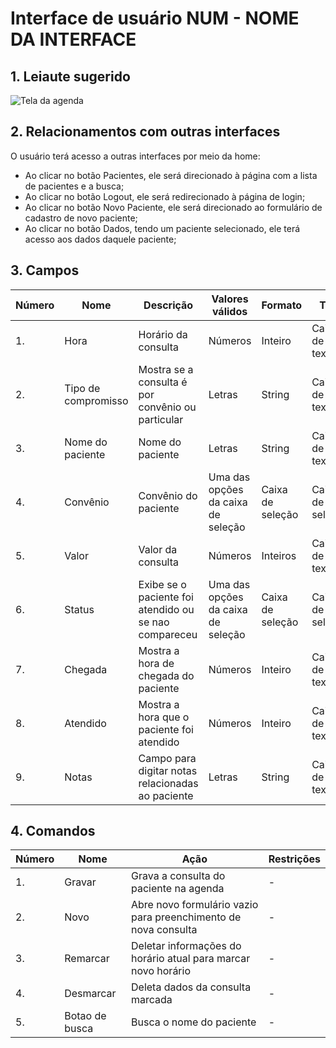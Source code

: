 # Interface de usuário NUM - NOME DA INTERFACE

## 1. Leiaute sugerido
![Tela da agenda](https://user-images.githubusercontent.com/69217117/114107088-a5e25a00-98a6-11eb-9754-ff0a57ce563d.jpg)

## 2. Relacionamentos com outras interfaces
O usuário terá acesso a outras interfaces por meio da home:
- Ao clicar no botão Pacientes, ele será direcionado à página com a lista de pacientes e a busca;
- Ao clicar no botão Logout, ele será redirecionado à página de login;
- Ao clicar no botão Novo Paciente, ele será direcionado ao formulário de cadastro de novo paciente;
- Ao clicar no botão Dados, tendo um paciente selecionado, ele terá acesso aos dados daquele paciente;


## 3. Campos

| **Número** | **Nome** | **Descrição** | **Valores válidos** | **Formato** | **Tipo** | **Restrições** |
| --- | --- | --- | --- | --- | --- | --- |
|1. | Hora | Horário da consulta | Números |Inteiro |Caixa de texto | Não pode ser vazio |
|2. |Tipo de compromisso | Mostra se a consulta é por convênio ou particular | Letras | String | Caixa de texto |Não pode ser vazio  |
|3. |Nome do paciente |Nome do paciente | Letras |String |Caixa de texto |Não pode ser vazio |
|4. |Convênio |Convênio do paciente |Uma das opções da caixa de seleção |Caixa de seleção |Caixa de seleção |Alguma opção deve ser selecionada |
|5. |Valor| Valor da consulta| Números | Inteiros| Caixa de texto|Não permite letras|
|6. |Status |Exibe se o paciente foi atendido ou se nao compareceu |Uma das opções da caixa de seleção |Caixa de seleção | Caixa de seleção |Alguma opção deve ser selecionada |
|7. |Chegada |Mostra a hora de chegada do paciente |Números |Inteiro | Caixa de texto |Não pode ser vazio |
|8. |Atendido |Mostra a hora que o paciente foi atendido |Números |Inteiro | Caixa de texto|Não pode ser vazio |
|9. |Notas |Campo para digitar notas relacionadas ao paciente |Letras |String |Caixa de texto | - |

## 4. Comandos

| **Número** | **Nome** | **Ação** | **Restrições** |
| --- | --- | --- | --- |
|1. |Gravar | Grava a consulta do paciente na agenda | - |
|2. |Novo | Abre novo formulário vazio para preenchimento de nova consulta | - |
|3. |Remarcar | Deletar informações do horário atual para marcar novo horário | - |
|4. |Desmarcar| Deleta dados da consulta marcada | - |
|5. |Botao de busca| Busca o nome do paciente| - |




